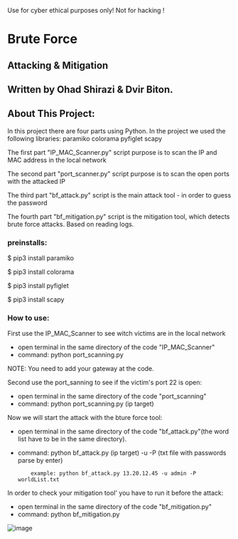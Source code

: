 
Use for cyber ethical purposes only! Not for hacking !
# Brute Force
## Attacking & Mitigation
## Written by Ohad Shirazi & Dvir Biton.
## About This Project:

In this project there are four parts using Python.
In the project we used the following libraries:
paramiko
colorama
pyfiglet
scapy

The first part "IP_MAC_Scanner.py" script purpose is to scan the IP and MAC address in the local network

The second part "port_scanner.py" script purpose is to scan the open ports with the attacked IP

The third part "bf_attack.py" script is the main attack tool - in order to guess the password

The fourth part "bf_mitigation.py" script is the mitigation tool, which detects brute force attacks. Based on reading logs.

### preinstalls:

$ pip3 install paramiko

$ pip3 install colorama

$ pip3 install pyfiglet

$ pip3 install scapy

### How to use:
First use the IP_MAC_Scanner to see witch victims are in the local network
* open terminal in the same directory of the code "IP_MAC_Scanner"
* command: python port_scanning.py

NOTE: You need to add your gateway at the code.


Second use the port_sanning to see if the victim's port 22 is open:
* open terminal in the same directory of the code "port_scanning"
* command: python port_scanning.py <ip> (ip target)

Now we will start the attack with the bture force tool:
* open terminal in the same directory of the code "bf_attack.py"(the word list have to be in the same directory).
* command: python bf_attack.py <ip> (ip target) -u <username> -P <worldList> (txt file with passwords parse by enter)
          
          example: python bf_attack.py 13.20.12.45 -u admin -P worldList.txt

In order to check your mitigation tool' you have to run it before the attack:
* open terminal in the same directory of the code "bf_mitigation.py"
* command: python bf_mitigation.py
          
          
![image](https://user-images.githubusercontent.com/92723105/189150399-0476d006-9d92-4d04-9b17-f5089ce6e409.png)


